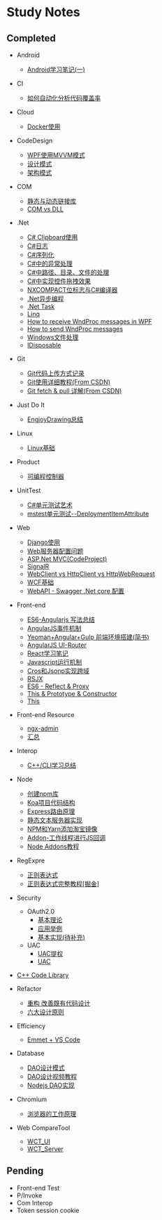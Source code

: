 # Study Notes                 
## Completed                 
- Android            

    + [Android学习笔记(一)](https://github.com/xiong-ang/Library/blob/master/Src/Android/Android%E5%AD%A6%E4%B9%A0%E7%AC%94%E8%AE%B0(%E4%B8%80).md)
- CI       

    + [如何自动化分析代码覆盖率](https://github.com/xiong-ang/Library/blob/master/Src/CI/%E5%A6%82%E4%BD%95%E8%87%AA%E5%8A%A8%E5%8C%96%E5%88%86%E6%9E%90%E4%BB%A3%E7%A0%81%E8%A6%86%E7%9B%96%E7%8E%87.md)
- Cloud       

    + [Docker使用](https://github.com/xiong-ang/Library/blob/master/Src/Cloud/Docker%E4%BD%BF%E7%94%A8.md)
- CodeDesign       
    + [WPF使用MVVM模式](https://github.com/xiong-ang/Library/blob/master/Src/CodeDesign/WPF%E4%BD%BF%E7%94%A8MVVM%E6%A8%A1%E5%BC%8F.md)
    + [设计模式](https://github.com/xiong-ang/Library/blob/master/Src/CodeDesign/%E8%AE%BE%E8%AE%A1%E6%A8%A1%E5%BC%8F.md)    
	+ [架构模式](https://www.cnblogs.com/IcanFixIt/p/7518146.html)        
	
- COM       

    + [静态与动态链接库](https://github.com/xiong-ang/Library/blob/master/Src/COM/%E9%9D%99%E6%80%81%E4%B8%8E%E5%8A%A8%E6%80%81%E9%93%BE%E6%8E%A5%E5%BA%93.md)
    + [COM vs DLL](https://github.com/xiong-ang/Library/blob/master/Src/COM/Com%20vs%20Dll.md)
- .Net       
    + [C# Clipboard使用](https://github.com/xiong-ang/Library/blob/master/Src/DotNet/C%23%20Clipboard%E4%BD%BF%E7%94%A8.md)
    + [C#日志](https://github.com/xiong-ang/Library/blob/master/Src/DotNet/C%23%E6%97%A5%E5%BF%97.md)
    + [C#序列化](https://github.com/xiong-ang/Library/blob/master/Src/DotNet/C%23%E5%BA%8F%E5%88%97%E5%8C%96.md)
    + [C#中的异常处理](https://github.com/xiong-ang/Library/blob/master/Src/DotNet/C%23%E4%B8%AD%E7%9A%84%E5%BC%82%E5%B8%B8%E5%A4%84%E7%90%86.md)
    + [C#中路径、目录、文件的处理](https://github.com/xiong-ang/Library/blob/master/Src/DotNet/C%23%E4%B8%AD%E8%B7%AF%E5%BE%84%E3%80%81%E7%9B%AE%E5%BD%95%E3%80%81%E6%96%87%E4%BB%B6%E7%9A%84%E5%A4%84%E7%90%86.md)
    + [C#中实现控件拖拽效果](https://github.com/xiong-ang/Library/blob/master/Src/DotNet/C%23%E4%B8%AD%E5%AE%9E%E7%8E%B0%E6%8E%A7%E4%BB%B6%E6%8B%96%E6%8B%BD%E6%95%88%E6%9E%9C.md)
    + [NXCOMPACT位标志与C#编译器](https://github.com/xiong-ang/Library/blob/master/Src/DotNet/NXCOMPACT%E4%BD%8D%E6%A0%87%E5%BF%97%E4%B8%8EC%23%E7%BC%96%E8%AF%91%E5%99%A8.md)
    + [.Net异步编程](https://github.com/xiong-ang/AsyncInDotNet/blob/master/readme.md)   
    + [.Net Task](https://github.com/xiong-ang/.Net-Task)      
    + [Linq](https://github.com/xiong-ang/LINQDemo)            
    + [How to receive WndProc messages in WPF](https://pingfu.net/receive-wndproc-messages-in-wpf)                               
    + [How to send WndProc messages](http://www.pinvoke.net/default.aspx/user32.sendmessage)             
    + [Windows文件处理](https://github.com/xiong-ang/FileProcesser)                                        
	+ [IDisposable](https://www.cnblogs.com/xlshcn/archive/2007/01/16/idisposable.html)

- Git       
    + [Git代码上传方式记录](https://github.com/xiong-ang/Library/blob/master/Src/Git/Git%E4%BB%A3%E7%A0%81%E4%B8%8A%E4%BC%A0%E6%96%B9%E5%BC%8F%E8%AE%B0%E5%BD%95.md)    
    + [Git使用详细教程(From CSDN)](https://blog.csdn.net/free_wind22/article/details/50967723)      
    + [Git fetch & pull 详解(From CSDN)](https://blog.csdn.net/qq_36113598/article/details/78906882)       

- Just Do It       

    + [EngjoyDrawing总结](https://github.com/xiong-ang/Library/blob/master/Src/JustDoIt/EngjoyDrawing%E6%80%BB%E7%BB%93.md)
- Linux       

    + [Linux基础](https://github.com/xiong-ang/Library/blob/master/Src/Linux/Linux%E5%9F%BA%E7%A1%80.md)
- Product       

    + [可编程控制器](https://github.com/xiong-ang/Library/blob/master/Src/Product/%E5%8F%AF%E7%BC%96%E7%A8%8B%E6%8E%A7%E5%88%B6%E5%99%A8.md)           
- UnitTest     
    + [C#单元测试艺术](https://github.com/xiong-ang/Library/blob/master/Src/UnitTest/.Net%E5%8D%95%E5%85%83%E6%B5%8B%E8%AF%95%E8%89%BA%E6%9C%AF.md)      
    + [mstest单元测试--DeploymentItemAttribute](https://github.com/xiong-ang/Library/blob/master/Src/UnitTest/mstest%E5%8D%95%E5%85%83%E6%B5%8B%E8%AF%95--DeploymentItemAttribute.md)    
- Web       
    + [Django使用](https://github.com/xiong-ang/Library/blob/master/Src/Web/Django%E4%BD%BF%E7%94%A8.md)
    + [Web服务器配置问题](https://github.com/xiong-ang/Library/blob/master/Src/Web/Web%E6%9C%8D%E5%8A%A1%E5%99%A8%E9%85%8D%E7%BD%AE%E9%97%AE%E9%A2%98.md)       
    + [ASP.Net MVC(CodeProject)](https://www.codeproject.com/Articles/866143/Learn-MVC-step-by-step-in-days-Day)       
    + [SignalR](https://github.com/xiong-ang/SignalRDemo)             
    + [WebClient vs HttpClient vs HttpWebRequest](http://www.diogonunes.com/blog/webclient-vs-httpclient-vs-httpwebrequest/)
    + [WCF基础](https://www.cnblogs.com/iamlilinfeng/category/415833.html)
    + [WebAPI - Swagger .Net core 配置](https://docs.microsoft.com/en-us/aspnet/core/tutorials/getting-started-with-swashbuckle?view=aspnetcore-2.2&tabs=netcore-cli)

- Front-end    
    + [ES6-Angularjs 写法总结](https://github.com/xiong-ang/ES6-AngularJS1.x/blob/master/readme.md)      
    + [AngularJS事件机制](https://github.com/xiong-ang/Library/blob/master/Src/Front-end/AngularJS%E4%BA%8B%E4%BB%B6%E6%9C%BA%E5%88%B6.md)   
    + [Yeoman+Angular+Gulp 前端环境搭建(简书)](https://www.jianshu.com/p/cb5b76c3aa36)             
    + [AngularJS UI-Router](https://www.cnblogs.com/haogj/p/4885928.html)             
    + [React学习笔记](https://github.com/xiong-ang/React_ToDoList)               
    + [Javascript运行机制](http://www.ruanyifeng.com/blog/2014/10/event-loop.html)           
    + [Cros和Jsonp实现跨域](https://www.jianshu.com/p/94946ca90194)
    + [RSJX](https://segmentfault.com/a/1190000012252368)   
    + [ES6 - Reflect & Proxy](https://blog.csdn.net/u013707249/article/details/78842602)
    + [This & Prototype & Constructor](http://www.cnblogs.com/tinkbell/p/3171303.html)
    + [This](http://2ality.com/2017/12/alternate-this.html)

- Front-end Resource
    + [ngx-admin](https://github.com/akveo/ngx-admin/)
    + [汇总](https://github.com/AngularLovers/AngularCollections)
 
- Interop       

    + [C++/CLI学习总结](https://github.com/xiong-ang/Library/blob/master/Src/Interop/C%2B%2BCLI%E5%AD%A6%E4%B9%A0%E6%80%BB%E7%BB%93.md)                
- Node       

    + [创建npm库](https://github.com/xiong-ang/Library/blob/master/Src/Node/%E5%88%9B%E5%BB%BAnpm%E5%BA%93.md)     
	+ [Koa项目代码结构](https://github.com/liuyahuiZ/server-koa)           
	+ [Express路由原理](https://github.com/xiong-ang/Http_Router)        
	+ [静态文本服务器实现](https://github.com/xiong-ang/StaticWebServer)
	+ [NPM和Yarn添加淘宝镜像](https://www.cnblogs.com/jacksoft/p/7826564.html)
	+ [Addon-工作线程进行JS回调](https://github.com/xiong-ang/Addon-MultiThread-JSCallback)
	+ [Node Addons教程](https://nodeaddons.com/)

- RegExpre         

    + [正则表达式](https://github.com/xiong-ang/Library/blob/master/Src/RegExpre/%E6%AD%A3%E5%88%99%E8%A1%A8%E8%BE%BE%E5%BC%8F.md)                     
    + [正则表达式完整教程[掘金]](https://juejin.im/post/5965943ff265da6c30653879) 
- Security
  + OAuth2.0
  	* [基本理论](http://www.ruanyifeng.com/blog/2014/05/oauth_2_0.html)
  	* [应用举例](https://developer.linkedin.com/zh-cn/docs/oauth2)
  	* [基本实现(待补充)](待补充)
  + UAC
  	* [UAC提权](https://www.cnblogs.com/Chesky/p/UAC_Bypass.html#_caption_3)
	* [UAC](https://docs.microsoft.com/en-us/windows/security/identity-protection/user-account-control/user-account-control-overview)
- [C++ Code Library](https://github.com/xiong-ang/CPPCodeLibrary)                 

- Refactor              
    + [重构 改善既有代码设计]()              
	+ [六大设计原则](https://www.cnblogs.com/dolphin0520/p/3919839.html)           

- Efficiency              
	+ [Emmet + VS Code](http://www.cnblogs.com/summit7ca/p/6944215.html)                   
- Database       
	+ [DAO设计模式](https://blog.csdn.net/coderbruis/article/details/72723840)
	+ [DAO设计视频教程](http://www.mldn.cn/course/75/task/1518/show)
	+ [Nodejs DAO实现](https://github.com/xiong-ang/Node_DAO_Demo)                  

- Chromium          
	+ [浏览器的工作原理](https://www.html5rocks.com/zh/tutorials/internals/howbrowserswork/)              

- Web CompareTool  
	+ [WCT_UI](https://github.com/xiong-ang/WCT_UI)  
	+ [WCT_Server](https://github.com/xiong-ang/WCT_server)  
## Pending                               
- Front-end Test     
- P/Invoke    
- Com Interop    
- Token session cookie

